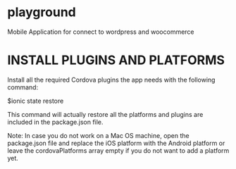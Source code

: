 # playground
Mobile Application for connect to wordpress and woocommerce

# INSTALL PLUGINS AND PLATFORMS
Install all the required Cordova plugins the app needs with the following command:

$ionic state restore

This command will actually restore all the platforms and plugins are included in the package.json file.

Note: In case you do not work on a Mac OS machine, open the package.json file and replace the iOS platform with the Android platform or leave the cordovaPlatforms array empty if you do not want to add a platform yet.
